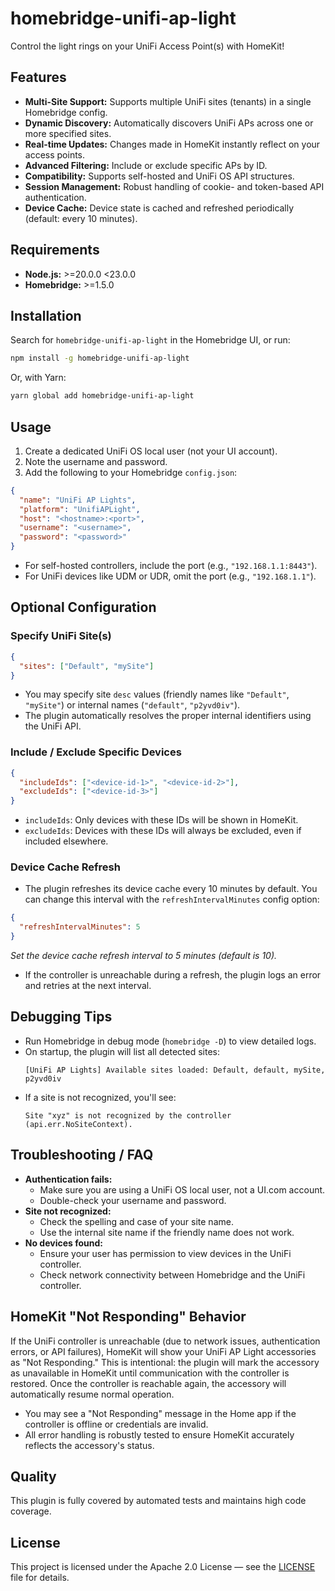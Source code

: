# homebridge-unifi-ap-light
Control the light rings on your UniFi Access Point(s) with HomeKit!

## Features
- **Multi-Site Support:** Supports multiple UniFi sites (tenants) in a single Homebridge config.
- **Dynamic Discovery:** Automatically discovers UniFi APs across one or more specified sites.
- **Real-time Updates:** Changes made in HomeKit instantly reflect on your access points.
- **Advanced Filtering:** Include or exclude specific APs by ID.
- **Compatibility:** Supports self-hosted and UniFi OS API structures.
- **Session Management:** Robust handling of cookie- and token-based API authentication.
- **Device Cache:** Device state is cached and refreshed periodically (default: every 10 minutes).

## Requirements
- **Node.js:** >=20.0.0 <23.0.0
- **Homebridge:** >=1.5.0

## Installation
Search for `homebridge-unifi-ap-light` in the Homebridge UI, or run:

```sh
npm install -g homebridge-unifi-ap-light
```

Or, with Yarn:

```sh
yarn global add homebridge-unifi-ap-light
```

## Usage

1. Create a dedicated UniFi OS local user (not your UI account).
2. Note the username and password.
3. Add the following to your Homebridge `config.json`:

```json
{
  "name": "UniFi AP Lights",
  "platform": "UnifiAPLight",
  "host": "<hostname>:<port>",
  "username": "<username>",
  "password": "<password>"
}
```

- For self-hosted controllers, include the port (e.g., `"192.168.1.1:8443"`).
- For UniFi devices like UDM or UDR, omit the port (e.g., `"192.168.1.1"`).

## Optional Configuration

### Specify UniFi Site(s)

```json
{
  "sites": ["Default", "mySite"]
}
```

- You may specify site `desc` values (friendly names like `"Default"`, `"mySite"`) or internal names (`"default"`, `"p2yvd0iv"`).
- The plugin automatically resolves the proper internal identifiers using the UniFi API.

### Include / Exclude Specific Devices

```json
{
  "includeIds": ["<device-id-1>", "<device-id-2>"],
  "excludeIds": ["<device-id-3>"]
}
```

- `includeIds`: Only devices with these IDs will be shown in HomeKit.
- `excludeIds`: Devices with these IDs will always be excluded, even if included elsewhere.

### Device Cache Refresh
- The plugin refreshes its device cache every 10 minutes by default. You can change this interval with the `refreshIntervalMinutes` config option:

```json
{
  "refreshIntervalMinutes": 5
}
```
*Set the device cache refresh interval to 5 minutes (default is 10).*

- If the controller is unreachable during a refresh, the plugin logs an error and retries at the next interval.

## Debugging Tips

- Run Homebridge in debug mode (`homebridge -D`) to view detailed logs.
- On startup, the plugin will list all detected sites:
  ```
  [UniFi AP Lights] Available sites loaded: Default, default, mySite, p2yvd0iv
  ```
- If a site is not recognized, you'll see:
  ```
  Site "xyz" is not recognized by the controller (api.err.NoSiteContext).
  ```

## Troubleshooting / FAQ

- **Authentication fails:**
  - Make sure you are using a UniFi OS local user, not a UI.com account.
  - Double-check your username and password.
- **Site not recognized:**
  - Check the spelling and case of your site name.
  - Use the internal site name if the friendly name does not work.
- **No devices found:**
  - Ensure your user has permission to view devices in the UniFi controller.
  - Check network connectivity between Homebridge and the UniFi controller.

## HomeKit "Not Responding" Behavior

If the UniFi controller is unreachable (due to network issues, authentication errors, or API failures), HomeKit will show your UniFi AP Light accessories as "Not Responding." This is intentional: the plugin will mark the accessory as unavailable in HomeKit until communication with the controller is restored. Once the controller is reachable again, the accessory will automatically resume normal operation.

- You may see a "Not Responding" message in the Home app if the controller is offline or credentials are invalid.
- All error handling is robustly tested to ensure HomeKit accurately reflects the accessory's status.

## Quality

This plugin is fully covered by automated tests and maintains high code coverage.

## License
This project is licensed under the Apache 2.0 License — see the [LICENSE](LICENSE) file for details.
